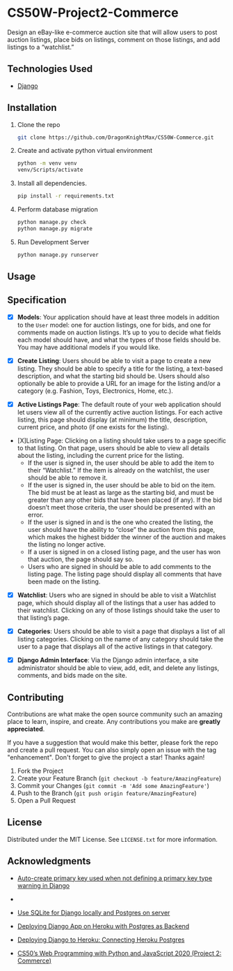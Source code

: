 # CS50W-Project2-Commerce

Design an eBay-like e-commerce auction site that will allow users to post auction listings, place bids on listings, comment on those listings, and add listings to a “watchlist.”

## Technologies Used

* [Django](https://www.djangoproject.com/)

## Installation

1. Clone the repo

   ```bash
   git clone https://github.com/DragonKnightMax/CS50W-Commerce.git
   ```

2. Create and activate python virtual environment

    ```bash
    python -m venv venv
    venv/Scripts/activate
    ```

3. Install all dependencies.

    ```bash
    pip install -r requirements.txt
    ```

4. Perform database migration

    ```bash
    python manage.py check
    python manage.py migrate
    ```

5. Run Development Server

    ```bash
    python manage.py runserver
    ```

## Usage

## Specification

* [X] **Models**: Your application should have at least three models in addition to the `User` model: one for auction listings, one for bids, and one for comments made on auction listings. It’s up to you to decide what fields each model should have, and what the types of those fields should be. You may have additional models if you would like.

* [X] **Create Listing**: Users should be able to visit a page to create a new listing. They should be able to specify a title for the listing, a text-based description, and what the starting bid should be. Users should also optionally be able to provide a URL for an image for the listing and/or a category (e.g. Fashion, Toys, Electronics, Home, etc.).

* [X] **Active Listings Page**: The default route of your web application should let users view all of the currently active auction listings. For each active listing, this page should display (at minimum) the title, description, current price, and photo (if one exists for the listing).

* [X]Listing Page: Clicking on a listing should take users to a page specific to that listing. On that page, users should be able to view all details about the listing, including the current price for the listing.
  * If the user is signed in, the user should be able to add the item to their “Watchlist.” If the item is already on the watchlist, the user should be able to remove it.
  * If the user is signed in, the user should be able to bid on the item. The bid must be at least as large as the starting bid, and must be greater than any other bids that have been placed (if any). If the bid doesn’t meet those criteria, the user should be presented with an error.
  * If the user is signed in and is the one who created the listing, the user should have the ability to “close” the auction from this page, which makes the highest bidder the winner of the auction and makes the listing no longer active.
  * If a user is signed in on a closed listing page, and the user has won that auction, the page should say so.
  * Users who are signed in should be able to add comments to the listing page. The listing page should display all comments that have been made on the listing.

* [X] **Watchlist**: Users who are signed in should be able to visit a Watchlist page, which should display all of the listings that a user has added to their watchlist. Clicking on any of those listings should take the user to that listing’s page.

* [X] **Categories**: Users should be able to visit a page that displays a list of all listing categories. Clicking on the name of any category should take the user to a page that displays all of the active listings in that category.

* [X] **Django Admin Interface**: Via the Django admin interface, a site administrator should be able to view, add, edit, and delete any listings, comments, and bids made on the site.

## Contributing

Contributions are what make the open source community such an amazing place to learn, inspire, and create. Any contributions you make are **greatly appreciated**.

If you have a suggestion that would make this better, please fork the repo and create a pull request. You can also simply open an issue with the tag "enhancement".
Don't forget to give the project a star! Thanks again!

1. Fork the Project
2. Create your Feature Branch (`git checkout -b feature/AmazingFeature`)
3. Commit your Changes (`git commit -m 'Add some AmazingFeature'`)
4. Push to the Branch (`git push origin feature/AmazingFeature`)
5. Open a Pull Request

## License

Distributed under the MIT License. See `LICENSE.txt` for more information.

## Acknowledgments

* [Auto-create primary key used when not defining a primary key type warning in Django](https://stackoverflow.com/questions/66971594/auto-create-primary-key-used-when-not-defining-a-primary-key-type-warning-in-dja)

* [](https://stackoverflow.com/questions/32098797/how-can-i-check-database-connection-to-mysql-in-django)

* [Use SQLite for Django locally and Postgres on server](https://stackoverflow.com/questions/40687373/use-sqlite-for-django-locally-and-postgres-on-server)

* [Deploying Django App on Heroku with Postgres as Backend](https://medium.com/@hdsingh13/deploying-django-app-on-heroku-with-postgres-as-backend-b2f3194e8a43)

* [Deploying Django to Heroku: Connecting Heroku Postgres](https://bennettgarner.medium.com/deploying-django-to-heroku-connecting-heroku-postgres-fcc960d290d1)

* [CS50’s Web Programming with Python and JavaScript 2020 (Project 2: Commerce)](https://cs50.harvard.edu/web/2020/projects/2/commerce/)
